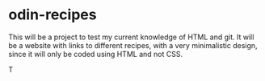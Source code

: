 # odin-recipes

This will be a project to test my current knowledge of HTML and git. 
It will be a website with links to different recipes, with a very
minimalistic design, since it will only be coded using HTML and not
CSS. 

T 
